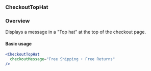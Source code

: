 ### CheckoutTopHat

### Overview
Displays a message in a "Top hat" at the top of the checkout page.

#### Basic usage
```jsx
<CheckoutTopHat
  checkoutMessage="Free Shipping + Free Returns"
/>
```
